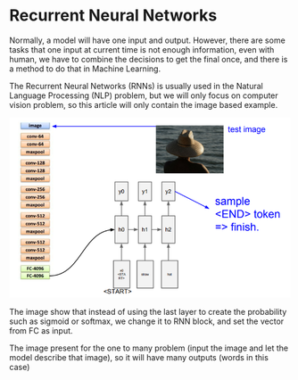 # Recurrent Neural Networks

Normally, a model will have one input and output. However, there are some tasks that one input at current time is not enough information, even with human, we have to combine the decisions to get the final once, and there is a method to do that in Machine Learning. 

The Recurrent Neural Networks (RNNs) is usually used in the Natural Language Processing (NLP) problem, but we will only focus on computer vision problem, so this article will only contain the image based example.

![drawing](.\\image\\RNN1.png)

The image show that instead of using the last layer to create the probability such as sigmoid or softmax, we change it to RNN block, and set the vector from FC as input.

The image present for the one to many problem (input the image and let the model describe that image), so it will have many outputs (words in this case)